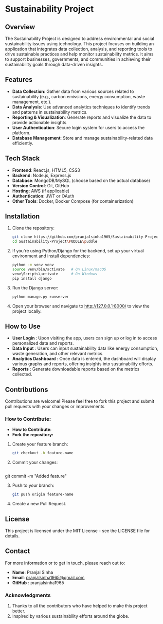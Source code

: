 # Sustainability Project

## Overview

The Sustainability Project is designed to address environmental and social sustainability issues using technology. This project focuses on building an application that integrates data collection, analysis, and reporting tools to drive sustainable practices and help monitor sustainability metrics. It aims to support businesses, governments, and communities in achieving their sustainability goals through data-driven insights.

## Features

- **Data Collection**: Gather data from various sources related to sustainability (e.g., carbon emissions, energy consumption, waste management, etc.).
- **Data Analysis**: Use advanced analytics techniques to identify trends and patterns in sustainability metrics.
- **Reporting & Visualization**: Generate reports and visualize the data to provide actionable insights.
- **User Authentication**: Secure login system for users to access the platform.
- **Database Management**: Store and manage sustainability-related data efficiently.

## Tech Stack

- **Frontend**: React.js, HTML5, CSS3
- **Backend**: Node.js, Express.js
- **Database**: MongoDB/MySQL (choose based on the actual database)
- **Version Control**: Git, GitHub
- **Hosting**: AWS (if applicable)
- **Authentication**: JWT or OAuth
- **Other Tools**: Docker, Docker Compose (for containerization)

## Installation

1. Clone the repository:
   ```bash
   git clone https://github.com/pranjalsinha1965/Sustainability-Project.git
   cd Sustainability-Project\PUDDLE\puddle

2. If you're using Python/Django for the backend, set up your virtual environment and install dependencies:
    ```bash
    python -m venv venv
    source venv/bin/activate   # On Linux/macOS
    venv\Scripts\activate      # On Windows
    pip install django 

3. Run the Django server:
    ```bash 
    python manage.py runserver

4. Open your browser and navigate to http://127.0.0.1:8000/ to view the project locally.

## How to Use

- **User Login**  : Upon visiting the app, users can sign up or log in to access personalized data and reports.
- **Data Input** : Users can input sustainability data like energy consumption, waste generation, and other relevant metrics.
- **Analytics Dashboard** : Once data is entered, the dashboard will display various graphs and reports, offering insights into sustainability efforts.
- **Reports** : Generate downloadable reports based on the metrics collected.

## Contributions
Contributions are welcome! Please feel free to fork this project and submit pull requests with your changes or improvements.

### How to Contribute:
- **How to Contribute:**
- **Fork the repository:**
1. Create your feature branch:
    ```bash
    git checkout -b feature-name

2. Commit your changes:
    ```bash
git commit -m "Added feature"

3. Push to your branch:
    ```bash
    git push origin feature-name

4. Create a new Pull Request.

## License
This project is licensed under the MIT License - see the LICENSE file for details.

## Contact
For more information or to get in touch, please reach out to:

- **Name**: Pranjal Sinha
- **Email**: pranjalsinha1965@gmail.com
- **GitHub** : pranjalsinha1965

### Acknowledgments
1. Thanks to all the contributors who have helped to make this project better.
2. Inspired by various sustainability efforts around the globe.